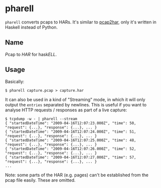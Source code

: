 pharell
=============

`pharell` converts pcaps to HARs. It's similar to [pcap2har](https://github.com/andrewf/pcap2har), only it's written in Haskell instead of Python.

Name
-------------

*P*cap to *HAR* for hask*ELL*.

Usage
-------------

Basically:

```
$ pharell capture.pcap > capture.har
```

It can also be used in a kind of "Streaming" mode, in which it will only output the `entries` separated by newlines. This is useful if
you want to analyse HTTP requests / responses as part of a live capture:

```
$ tcpdump -w - | pharell --stream
{ "startedDateTime": "2009-04-16T12:07:23.000Z", "time": 50, "request": {...}, "response": {...}, ... }
{ "startedDateTime": "2009-04-16T12:07:24.000Z", "time": 51, "request": {...}, "response": {...}, ... }
{ "startedDateTime": "2009-04-16T12:07:25.000Z", "time": 48, "request": {...}, "response": {...}, ... }
{ "startedDateTime": "2009-04-16T12:07:26.000Z", "time": 52, "request": {...}, "response": {...}, ... }
{ "startedDateTime": "2009-04-16T12:07:27.000Z", "time": 57, "request": {...}, "response": {...}, ... }
...
```

Note: some parts of the HAR (e.g. pages) can't be established from the pcap file easily. These are omitted.
